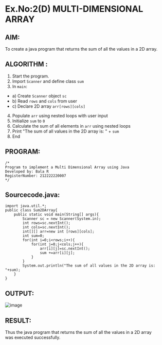 # Ex.No:2(D) MULTI-DIMENSIONAL ARRAY

## AIM:
To create a java program that returns the sum of all the values in a 2D array.

## ALGORITHM :
1.	Start the program.
2.	Import `Scanner` and define class `sum`
3.	In `main`:
-	a) Create `Scanner` object `sc`
-	b) Read `rows` and `cols` from user
-	c) Declare 2D array `arr[rows][cols]`
4.	Populate `arr` using nested loops with user input
5.	Initialize `sum` to `0`
6.	Calculate the sum of all elements in `arr` using nested loops
7.	Print "The sum of all values in the 2D array is: " + `sum`
8.	End



## PROGRAM:
 ```
/*
Program to implement a Multi Dimensional Array using Java
Developed by: Bala R
RegisterNumber: 212222220007
*/
```

## Sourcecode.java:
```
import java.util.*;
public class Sum2DArray{
    public static void main(String[] args){
        Scanner sc = new Scanner(System.in);
        int rows=sc.nextInt();
        int cols=sc.nextInt();
        int[][] arr=new int [rows][cols];
        int sum=0;
        for(int i=0;i<rows;i++){
            for(int j=0;j<cols;j++){
                arr[i][j]=sc.nextInt();
                sum +=arr[i][j];
            }
        }
        System.out.println("The sum of all values in the 2D array is: "+sum);
    }
}
```

## OUTPUT:

![image](https://github.com/user-attachments/assets/c6740b80-bd85-415a-ab1f-1de9adbeef48)


## RESULT:
Thus the java program that returns the sum of all the values in a 2D array was executed successfully.


